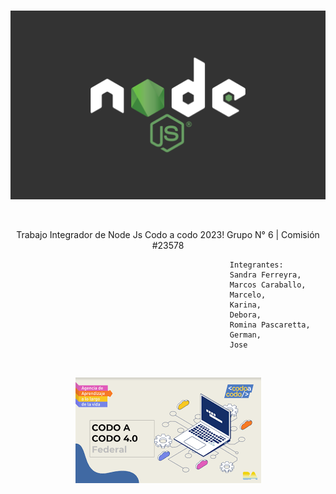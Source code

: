 
<br>
<p align="center">
<img src="https://github.com/testTPU/1/blob/main/nodejs.png"  alt="logo Node Js">
</p>
<br>
<p align="center">
                   Trabajo Integrador de Node Js Codo a codo 2023!
                   Grupo N° 6 | Comisión #23578 

                                                     Integrantes:
                                                     Sandra Ferreyra, 
                                                     Marcos Caraballo, 
                                                     Marcelo, 
                                                     Karina, 
                                                     Debora, 
                                                     Romina Pascaretta, 
                                                     German, 
                                                     Jose  
</p>
<br>
<p align="center">
<img src="https://github.com/testTPU/1/blob/main/images.png" alt="logo codo a codo">
</p>
<br>

